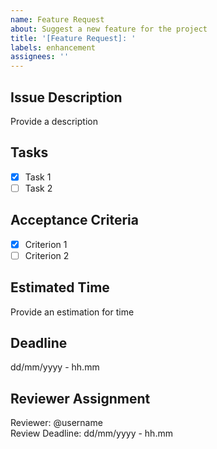 ```yaml
---
name: Feature Request
about: Suggest a new feature for the project
title: '[Feature Request]: '
labels: enhancement
assignees: ''
---
```


## Issue Description
Provide a description 

## Tasks

- [x] Task 1 
- [ ] Task 2

## Acceptance Criteria

- [x] Criterion 1 
- [ ] Criterion 2

<!-- Ensure that the acceptance criteria are clear, testable, and aligned with the feature's objectives. Each criterion should be specific enough to determine whether the feature is successfully implemented. -->

## Estimated Time
Provide an estimation for time 

## Deadline
dd/mm/yyyy - hh.mm

## Reviewer Assignment

Reviewer: @username <!-- Always assign someone --> <br />
Review Deadline: dd/mm/yyyy - hh.mm <!-- Specify the review deadline -->

<!-- DON'T FORGET TO LINK YOUR ISSUE TO THE CORRESPONDING PART IN THE MEETING NOTES -->
